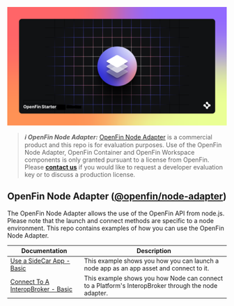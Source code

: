 ![OpenFin Node Starter](./assets/OpenFin-Starter.png)

> **_:information_source: OpenFin Node Adapter:_** [OpenFin Node Adapter](https://www.openfin.co/workspace/) is a commercial product and this repo is for evaluation purposes. Use of the OpenFin Node Adapter, OpenFin Container and OpenFin Workspace components is only granted pursuant to a license from OpenFin. Please [**contact us**](https://www.openfin.co/workspace/poc/) if you would like to request a developer evaluation key or to discuss a production license.

## OpenFin Node Adapter ([@openfin/node-adapter](https://www.npmjs.com/package/@openfin/node-adapter))

The OpenFin Node Adapter allows the use of the OpenFin API from node.js. Please note that the launch and connect methods are specific to a node environment. This repo contains examples of how you can use the OpenFin Node Adapter.

| Documentation                                                                    | Description                                                                                         |
| -------------------------------------------------------------------------------- | --------------------------------------------------------------------------------------------------- |
| [Use a SideCar App - Basic](./how-to/use-a-sidecar-app-basic/)                   | This example shows you how you can launch a node app as an app asset and connect to it.             |
| [Connect To A InteropBroker - Basic](./how-to/connect-to-a-interopbroker-basic/) | This example shows you how Node can connect to a Platform's InteropBroker through the node adapter. |
